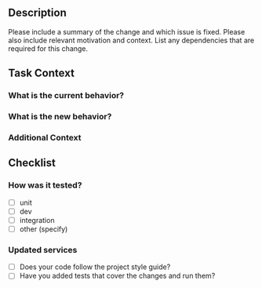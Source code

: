 ## Description

Please include a summary of the change and which issue is fixed. Please also include relevant motivation and context.
List any dependencies that are required for this change.

## Task Context

### What is the current behavior?

<!-- current functionality without PR -->

### What is the new behavior?

<!-- expected functionality with PR -->

### Additional Context

<!-- Add here any additional context you think is important. -->

## Checklist

### How was it tested?

- [ ] unit
- [ ] dev
- [ ] integration
- [ ] other (specify)

### Updated services

- [ ] Does your code follow the project style guide?
- [ ] Have you added tests that cover the changes and run them?
